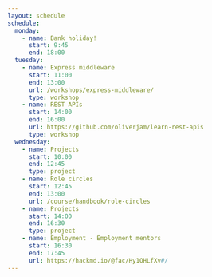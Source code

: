 ```yaml
---
layout: schedule
schedule:
  monday:
    - name: Bank holiday!
      start: 9:45
      end: 18:00
  tuesday:
    - name: Express middleware
      start: 11:00
      end: 13:00
      url: /workshops/express-middleware/
      type: workshop
    - name: REST APIs
      start: 14:00
      end: 16:00
      url: https://github.com/oliverjam/learn-rest-apis
      type: workshop
  wednesday:
    - name: Projects
      start: 10:00
      end: 12:45
      type: project
    - name: Role circles
      start: 12:45
      end: 13:00
      url: /course/handbook/role-circles
    - name: Projects
      start: 14:00
      end: 16:30
      type: project
    - name: Employment - Employment mentors
      start: 16:30
      end: 17:45
      url: https://hackmd.io/@fac/Hy1OHLfXv#/
---
```

